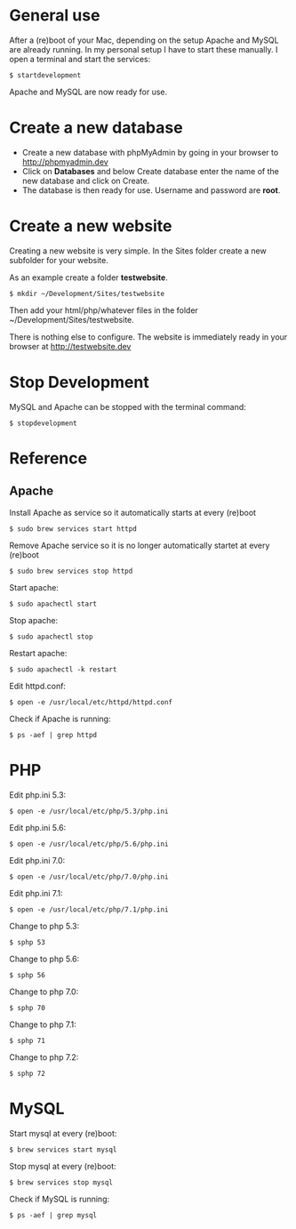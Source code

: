 # General use

After a (re)boot of your Mac, depending on the setup Apache and MySQL are already running.
In my personal setup I have to start these manually. I open a terminal and start the services:

```
$ startdevelopment
```

Apache and MySQL are now ready for use.

# Create a new database

- Create a new database with phpMyAdmin by going in your browser to http://phpmyadmin.dev
- Click on **Databases** and below Create database enter the name of the new database and click on Create.
- The database is then ready for use. Username and password are **root**.

# Create a new website

Creating a new website is very simple. In the Sites folder create a new subfolder for your website.

As an example create a folder **testwebsite**.

```
$ mkdir ~/Development/Sites/testwebsite
```

Then add your html/php/whatever files in the folder ~/Development/Sites/testwebsite.

There is nothing else to configure. The website is immediately ready in your browser at http://testwebsite.dev

# Stop Development

MySQL and Apache can be stopped with the terminal command:

```
$ stopdevelopment
```

# Reference

## Apache

Install Apache as service so it automatically starts at every (re)boot

```
$ sudo brew services start httpd
```

Remove Apache service so it is no longer automatically startet at every (re)boot

```
$ sudo brew services stop httpd
```

Start apache:

```
$ sudo apachectl start
```

Stop apache:

```
$ sudo apachectl stop
```

Restart apache:

```
$ sudo apachectl -k restart
```

Edit httpd.conf:

```
$ open -e /usr/local/etc/httpd/httpd.conf
```

Check if Apache is running:

```
$ ps -aef | grep httpd
```

# PHP

Edit php.ini 5.3:

```
$ open -e /usr/local/etc/php/5.3/php.ini
```

Edit php.ini 5.6:

```
$ open -e /usr/local/etc/php/5.6/php.ini
```

Edit php.ini 7.0:

```
$ open -e /usr/local/etc/php/7.0/php.ini
```

Edit php.ini 7.1:

```
$ open -e /usr/local/etc/php/7.1/php.ini
```

Change to php 5.3:

```
$ sphp 53
```

Change to php 5.6:

```
$ sphp 56
```

Change to php 7.0:

```
$ sphp 70
```

Change to php 7.1:

```
$ sphp 71
```

Change to php 7.2:

```
$ sphp 72
```

# MySQL

Start mysql at every (re)boot:

```
$ brew services start mysql
```

Stop mysql at every (re)boot:

```
$ brew services stop mysql
```

Check if MySQL is running:

```
$ ps -aef | grep mysql
```
